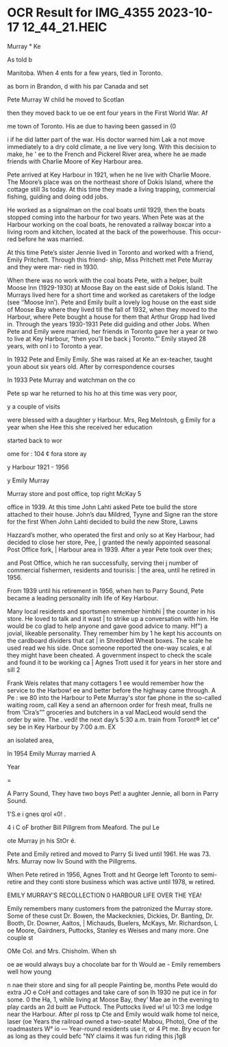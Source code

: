 # OCR Result for IMG_4355 2023-10-17 12_44_21.HEIC

Murray ° Ke

As told b

Manitoba. When 4
ents for a few years,
tled in Toronto.

as born in Brandon,
d with his par
Canada and set

Pete Murray W
child he moved to Scotlan

then they moved back to ue
oe ent four years in the First World War. Af

me town of Toronto. His ae
due to having been gassed in (0

i if he did
latter part of the war. His doctor warned him Lak a
not move immediately to a dry cold climate, a ne
live very long. With this decision to make, he ' ee
to the French and Pickerel River area, where he ae
made friends with Charlie Moore of Key Harbour area.

Pete arrived at Key Harbour in 1921, when he ne
live with Charlie Moore. The Moore’s place was on the
northeast shore of Dokis Island, where the cottage still 3s
today. At this time they made a living trapping, commercial
fishing, guiding and doing odd jobs.

He worked as a signalman on the coal boats until 1929,
then the boats stopped coming into the harbour for two
years. When Pete was at the Harbour working on the coal
boats, he renovated a railway boxcar into a living room and
kitchen, located at the back of the powerhouse. This occur-
red before he was married.

At this time Pete’s sister Jennie lived in Toronto and
worked with a friend, Emily Pritchett. Through this friend-
ship, Miss Pritchett met Pete Murray and they were mar-
ried in 1930.

When there was no work with the coal boats Pete, with
a helper, built Moose Inn (1929-1930) at Moose Bay on the
east side of Dokis Island. The Murrays lived here for a short
time and worked as caretakers of the lodge (see ‘‘Moose
Inn’). Pete and Emily built a lovely log house on the east
side of Moose Bay where they lived till the fall of 1932, when
they moved to the Harbour, where Pete bought a house for
them that Arthur Gropp had lived in. Through the years
1930-1931 Pete did guiding and other Jobs. When Pete and
Emily were married, her friends in Toronto gave her a year
or two to live at Key Harbour, “then you'll be back j
Toronto.”’ Emily stayed 28 years, with onl i
to Toronto a year.

In 1932 Pete and Emily
Emily. She was raised at Ke
an ex-teacher, taught youn
about six years old. After
by correspondence courses

In 1933 Pete Murray
and watchman on the co

Pete sp
war he returned to his ho
at this time was very poor,

y a couple of visits

were blessed with a daughter
y Harbour. Mrs, Reg MeIntosh,
g Emily for a year when she Hee
this she received her education

started back to wor

ome for :
104 ¢ fora store ay

y Harbour 1921 - 1956

y Emily Murray

Murray store and post office, top right McKay 5

office in 1939. At this time John Lahti asked Pete toe
build the store attached to their house. John’s dau
Mildred, Tyyne and Signe ran the store for the first
When John Lahti decided to build the new Store, Lawns

Hazzard’s mother, who operated the first and only so
at Key Harbour, had decided to close her store, Pee, |
granted the newly appointed seasonal Post Office fork, |
Harbour area in 1939. After a year Pete took over thes;

and Post Office, which he ran successfully, serving thei j
number of commercial fishermen, residents and tourisis: |
the area, until he retired in 1956.

From 1939 until his retirement in 1956, when hen
to Parry Sound, Pete became a leading personality inlh
life of Key Harbour.

Many local residents and sportsmen remember himbhi |
the counter in his store. He loved to talk and it wast |
to strike up a conversation with him. He would be co
glad to help anyone and gave good advice to many. Hf")
a jovial, likeable personality. They remember him by 1
he kept his accounts on the cardboard dividers that cat |
in Shredded Wheat boxes. The scale he used read we
his side. Once someone reported the one-way scales, e al
they might have been cheated. A government inspect
to check the scale and found it to be working ca |
Agnes Trott used it for years in her store and sill 2

Frank Weis relates that many cottagers 1 ee
would remember how the service to the Harbow! ee
and better before the highway came through. A Pe : we
80 into the Harbour to Pete Murray's stor fae
phone in the so-called waiting room, call Key a
send an afternoon order for fresh meat, frulls ne
from ‘Cira’s”” groceries and butchers in a val
MacLeod would send the order by wire. The . vedi!
the next day’s 5:30 a.m. train from Toront® let ce”
sey be in Key Harbour by 7:00 a.m. EX

an isolated area,

In 1954 Emily Murray married A

Year

=

A Parry Sound, They have two boys Pet! a
aughter Jennie, all born in Parry Sound.

1'S.e i
gnes qrol «0! .

4 i C oF
brother Bill Pillgrem from Meaford. The pul Le

ote Murray
jn his StOr é.

Pete and Emily retired and moved to Parry Si
lived until 1961. He was 73. Mrs. Murray now liv
Sound with the Pillgrems.

When Pete retired in 1956, Agnes Trott and ht
George left Toronto to semi-retire and they conti
store business which was active until 1978, w
retired.

EMILY MURRAY’S RECOLLECTION 0
HARBOUR LIFE OVER THE YEA!

Emily remembers many customers from the
patronized the Murray store. Some of these cust
Dr. Bowen, the Mackecknies, Dickies, Dr.
Banting, Dr. Booth, Dr. Downer, Aaltos, |
Michauds, Buelers, McKays, Mr. Richardson, L
oe Moore, Gairdners, Puttocks, Stanley
es Weises and many more. One couple st

OMe Col. and Mrs. Chisholm. When sh

oe ae would always buy a chocolate bar for th
Would ae - Emily remembers well how young

n nae their store and sing for all people
Painting be, months Pete would do extra JO
e CoH and cottages and take care of son
Ih 1930 ne put ice in for some.
0 the Ha, 1, while living at Moose Bay, they’
Mae ae in the evening to play cards an
2d buitt ae Puttock. The Puttocks lived w!
ul 10:3 me lodge near the Harbour. After pl
ross tp Cte and Emily would walk home tol
neice,
laser (oe Years the railroad owned a two-seate!
Mabou, Photo), One of the roadmasters W°
io — Year-round residents use it, or 4 Pt
me. Bry ecuon for as long as they could befc
"NY claims it was fun riding this j1g8


